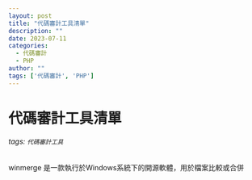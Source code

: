 ```yaml
---
layout: post
title: "代碼審計工具清單"
description: ""
date: 2023-07-11
categories:
  - 代碼審計
  - PHP
author: ""
tags: ['代碼審計', 'PHP']
---
```





# 代碼審計工具清單


###### tags: `代碼審計工具`

winmerge 
是一款執行於Windows系統下的開源軟體，用於檔案比較或合併

